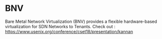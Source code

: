 BNV
==========

Bare Metal Network Virtualization (BNV) provides a flexible hardware-based virtualization for SDN Networks to Tenants.
Check out : https://www.usenix.org/conference/cset18/presentation/kannan
